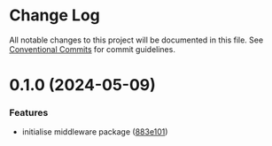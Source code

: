 # Change Log

All notable changes to this project will be documented in this file.
See [Conventional Commits](https://conventionalcommits.org) for commit guidelines.

# 0.1.0 (2024-05-09)

### Features

- initialise middleware package ([883e101](https://github.com/lindorm-io/monorepo/commit/883e101d7dfbfcb3a2b83c721a1b3887d09f17ea))
